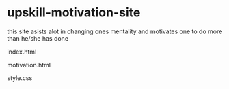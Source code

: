 # upskill-motivation-site
this site asists alot in changing ones mentality and motivates one to do more than he/she has done


index.html




motivation.html




style.css




